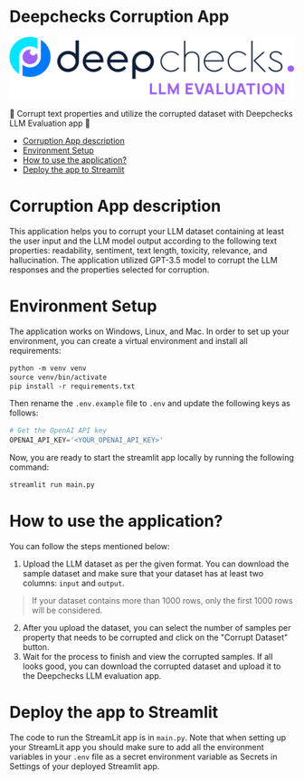 # Deepchecks Corruption App

<img src="./assets/deepchecks_llm_app.svg">

🤖 Corrupt text properties and utilize the corrupted dataset with Deepchecks LLM Evaluation app 🤖

- [Corruption App description](#corruption-app-description)
- [Environment Setup](#environment-setup)
- [How to use the application?](#how-to-use-the-application)
- [Deploy the app to Streamlit](#deploy-the-app-to-streamlit)


# Corruption App description
This application helps you to corrupt your LLM dataset containing at least the user input and the LLM model output according to the following text properties: readability, sentiment, text length, toxicity, relevance, and hallucination. The application utilized GPT-3.5 model to corrupt the LLM responses and the properties selected for corruption.


# Environment Setup

The application works on Windows, Linux, and Mac. In order to set up your environment, you can create a virtual environment and install all requirements:

```shell
python -m venv venv
source venv/bin/activate
pip install -r requirements.txt
```

Then rename the `.env.example` file to `.env` and update the following keys as follows:

```python
# Get the OpenAI API key
OPENAI_API_KEY='<YOUR_OPENAI_API_KEY>'
```

Now, you are ready to start the streamlit app locally by running the following command:
```python
streamlit run main.py
```

# How to use the application?
You can follow the steps mentioned below:
1. Upload the LLM dataset as per the given format. You can download the sample dataset and make sure that your dataset has at least two columns: `input` and `output`. 
> If your dataset contains more than 1000 rows, only the first 1000 rows will be considered.
2. After you upload the dataset, you can select the number of samples per property that needs to be corrupted and click on the "Corrupt Dataset" button.
3. Wait for the process to finish and view the corrupted samples. If all looks good, you can download the corrupted dataset and upload it to the Deepchecks LLM evaluation app.

# Deploy the app to Streamlit
The code to run the StreamLit app is in `main.py`. Note that when setting up your StreamLit app you should make sure to add all the environment variables in your `.env` file as a secret environment variable as Secrets in Settings of your deployed Streamlit app.
